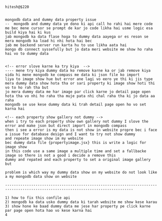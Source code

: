     hitesh@$220


    mongodb data and dummy data property issue 
    --  mongodb and dummy data ye dono ki api call ho rahi hai mere code me bec mene cursor se prompt de kar jo code likha hai usme logic esa build kiya hai ki kus
    jab mongodb ka data flase hoga to dummy data aayega or es reson se mera mongodb ka load hi nhi hota hai bec
    jab me backend server run karta hu to use likha aata hai 
    mongo db connect syssefully but jo data meri website me show ho raha hai vo to dummy data 
    

    <!-- error slove karne ka try kiya  -->
    ---- mene try kiya dummy data ko remove karne ka or jab remove kiya sida hi mene mongodb ke compass me data ki json file ko import 
    liya to image show hue but error ane lagi vo eero ye thi ki jis type mera dummy data show hota tha or sari property ki image show hoti thi vo to ho rah tha but 
    jo mera dummy data me har image par click karne jo detail page open hota tha vo nhi ho raha tha muje pata nhi chal raha tha ki jo data aa raha 
    mongodb se use kese dummy data ki trah detail page open ho vo set karna hai

    <!-- each property show gallery not dummy -->
    when i try to each property show own gallery not dummy I slove the error and make json but direct import in mongodb compass
    then i see a error is my data is not show in website propre bec i face a issue for database design and I want to try not show dummy
    and repeate image show im my website 
    bec dummy data file {propertyimage.jsx} this is write a logic for image show 
    in this code use a same image a multiple time and set a fallbacke image so there is not a good i decide a remove this 
    dummy and repated and each property to set a original image gallery but 

    problem is which way my dummy data show on my website do not look like a my mongodb data show on website 

    ---------------------------------------------------------------------------------------------------------------------------------

    1) how to fix this confile api
    2) mongodb ka data usko dummy data ki tarah website me show kese karau 
    3) show hone ke baad dummy data me jese har property pe click karne par page open hota hao vo kese karna hai 
    4